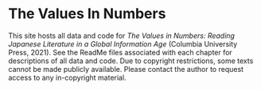 # The Values In Numbers
This site hosts all data and code for <i>The Values in Numbers: Reading Japanese Literature in a Global Information Age</i> (Columbia University Press, 2021). See the ReadMe files associated with each chapter for descriptions of all data and code. Due to copyright restrictions, some texts cannot be made publicly available. Please contact the author to request access to any in-copyright material.
